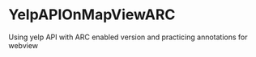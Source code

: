 YelpAPIOnMapViewARC
===================

Using yelp API with ARC enabled version and practicing annotations for webview
